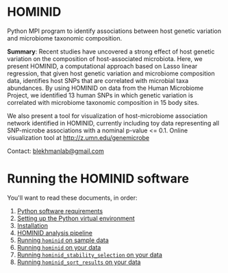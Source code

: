 # HOMINID
Python MPI program to identify associations between host genetic variation 
and microbiome taxonomic composition.

**Summary**: Recent studies have uncovered a strong effect of host genetic variation on the  composition of host-associated microbiota. Here, we present HOMINID, a computational approach based on Lasso linear regression, that given host genetic variation and microbiome composition data, identifies host SNPs that are correlated with microbial taxa abundances. By using HOMINID on data from the Human Microbiome Project, we identified 13 human SNPs in which genetic variation is correlated with microbiome taxonomic composition in 15 body sites. 

We also present a tool for visualization of host-microbiome association network identified in HOMINID, currently including toy data representing all SNP-microbe associations with a nominal p-value <= 0.1.  Online visualization tool at http://z.umn.edu/genemicrobe

Contact: blekhmanlab@gmail.com

# Running the HOMINID software

You'll want to read these documents, in order:

1. [Python software requirements](https://github.com/blekhmanlab/hominid/wiki/Requirements)
2. [Setting up the Python virtual environment](https://github.com/blekhmanlab/hominid/wiki/Set-up-a-virtualenv-on-Linux)
3. [Installation](https://github.com/blekhmanlab/hominid/wiki/Installation)
4. [HOMINID analysis pipeline](https://github.com/blekhmanlab/hominid/wiki/HOMINID-pipeline)
5. [Running `hominid` on sample data](https://github.com/blekhmanlab/hominid/wiki/Running-hominid-on-sample-data)
6. [Running `hominid` on your data](https://github.com/blekhmanlab/hominid/wiki/Running-hominid-on-your-data)
7. [Running `hominid_stability_selection` on your data](https://github.com/blekhmanlab/hominid/wiki/Running-stability-selection-on-your-data)
8. [Running `hominid_sort_results` on your data](https://github.com/blekhmanlab/hominid/wiki/Running-sort-results-on-your-data)
